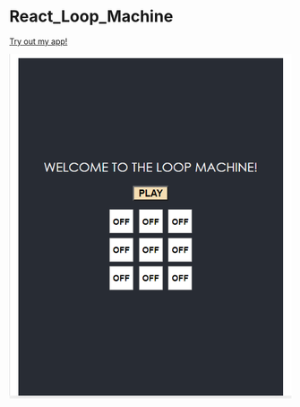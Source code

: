 # React_Loop_Machine

[Try out my app!](https://react-loop-machine.herokuapp.com/)

![](https://github.com/DoreenVas/React_Loop_Machine/blob/main/app_pic.png)
